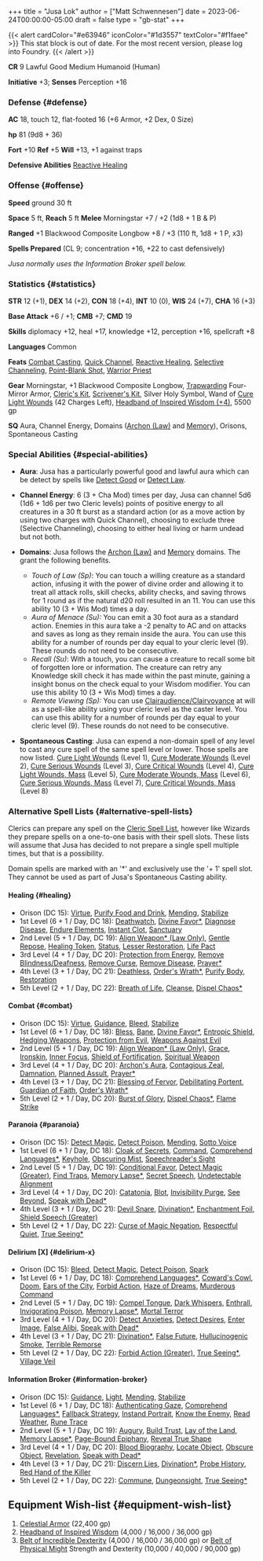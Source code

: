 +++
title = "Jusa Lok"
author = ["Matt Schwennesen"]
date = 2023-06-24T00:00:00-05:00
draft = false
type = "gb-stat"
+++

{{< alert cardColor="#e63946" iconColor="#1d3557" textColor="#f1faee" >}}
This stat block is out of date. For the most recent version, please log into
Foundry.
{{< /alert >}}

**CR** 9 Lawful Good Medium Humanoid (Human)

**Initiative** +3; **Senses** Perception +16


### Defense {#defense}

**AC** 18, touch 12, flat-footed 16 (+6 Armor, +2 Dex, 0 Size)

**hp** 81 (9d8 + 36)

**Fort** +10 **Ref** +5 **Will** +13, +1 against traps

**Defensive Abilities** [Reactive Healing](https://aonprd.com/FeatDisplay.aspx?ItemName=Reactive%20Healing)


### Offense {#offense}

**Speed** ground 30 ft

**Space** 5 ft, **Reach** 5 ft **Melee** Morningstar +7 / +2 (1d8 + 1 B &amp; P)

**Ranged** +1 Blackwood Composite Longbow +8 / +3 (110 ft, 1d8 + 1 P, x3)

**Spells Prepared** (CL 9; concentration +16, +22 to cast defensively)

_Jusa normally uses the Information Broker spell below._


### Statistics {#statistics}

**STR** 12 (+1), **DEX** 14 (+2), **CON** 18 (+4), **INT** 10 (0), **WIS** 24 (+7), **CHA** 16 (+3)

**Base Attack** +6 / +1; **CMB** +7; **CMD** 19

**Skills** diplomacy +12, heal +17, knowledge +12, perception +16, spellcraft +8

**Languages** Common

**Feats** [Combat Casting](https://aonprd.com/FeatDisplay.aspx?ItemName=Combat%20Casting), [Quick Channel](https://aonprd.com/FeatDisplay.aspx?ItemName=Quick%20Channel), [Reactive Healing](https://aonprd.com/FeatDisplay.aspx?ItemName=Reactive%20Healing), [Selective Channeling](https://aonprd.com/FeatDisplay.aspx?ItemName=Selective%20Channeling),
[Point-Blank Shot](https://www.aonprd.com/FeatDisplay.aspx?ItemName=Point-Blank%20Shot), [Warrior Priest](https://aonprd.com/FeatDisplay.aspx?ItemName=Warrior%20Priest)

**Gear** Morningstar, +1 Blackwood Composite Longbow, [Trapwarding](https://aonprd.com/MagicArmorDisplay.aspx?ItemName=Trapwarding) Four-Mirror Armor,
[Cleric's Kit](https://aonprd.com/EquipmentMiscDisplay.aspx?ItemName=Cleric%E2%80%99s%20kit), [Scrivener's Kit](https://aonprd.com/EquipmentMiscDisplay.aspx?ItemName=Scrivener%27s%20kit), Silver Holy Symbol, Wand of [Cure Light Wounds](https://aonprd.com/SpellDisplay.aspx?ItemName=Cure%20Light%20Wounds) (42
Charges Left), [Headband of Inspired Wisdom (+4)](https://aonprd.com/MagicWondrousDisplay.aspx?FinalName=Headband%20of%20Inspired%20Wisdom4), 5500 gp

**SQ** Aura, Channel Energy, Domains ([Archon (Law)](https://aonprd.com/DomainDisplay.aspx?ItemName=Law) and [Memory](https://aonprd.com/DomainDisplay.aspx?ItemName=Knowledge)), Orisons, Spontaneous
Casting


### Special Abilities {#special-abilities}

-   **Aura**: Jusa has a particularly powerful good and lawful aura which can be
    detect by spells like [Detect Good](https://aonprd.com/SpellDisplay.aspx?ItemName=Detect%20Good) or [Detect Law](https://aonprd.com/SpellDisplay.aspx?ItemName=Detect%20Law).
-   **Channel Energy**: 6 (3 + Cha Mod) times per day, Jusa can channel 5d6 (1d6 + 1d6
    per two Cleric levels) points of positive energy to all creatures in a 30 ft
    burst as a standard action (or as a move action by using two charges with
    Quick Channel), choosing to exclude three (Selective Channeling), choosing to
    either heal living or harm undead but not both.
-   **Domains**: Jusa follows the [Archon (Law)](https://aonprd.com/DomainDisplay.aspx?ItemName=Law) and [Memory](https://aonprd.com/DomainDisplay.aspx?ItemName=Knowledge) domains. The grant the
    following benefits.
    -   _Touch of Law (Sp)_: You can touch a willing creature as a standard action,
        infusing it with the power of divine order and allowing it to treat all
        attack rolls, skill checks, ability checks, and saving throws for 1 round as
        if the natural d20 roll resulted in an 11. You can use this ability 10 (3 +
        Wis Mod) times a day.
    -   _Aura of Menace (Su):_ You can emit a 30 foot aura as a standard action.
        Enemies in this aura take a -2 penalty to AC and on attacks and saves as
        long as they remain inside the aura. You can use this ability for a number
        of rounds per day equal to your cleric level (9). These rounds do not need
        to be consecutive.
    -   _Recall (Su)_: With a touch, you can cause a creature to recall some bit of
        forgotten lore or information. The creature can retry any Knowledge skill
        check it has made within the past minute, gaining a insight bonus on the
        check equal to your Wisdom modifier. You can use this ability 10 (3 + Wis
        Mod) times a day.
    -   _Remote Viewing (Sp):_ You can use [Clairaudience/Clairvoyance](https://aonprd.com/SpellDisplay.aspx?ItemName=Clairaudience/Clairvoyance) at will as a
        spell-like ability using your cleric level as the caster level. You can use
        this ability for a number of rounds per day equal to your cleric level (9).
        These rounds do not need to be consecutive.

-   **Spontaneous Casting**: Jusa can expend a non-domain spell of any level to cast
    any cure spell of the same spell level or lower. Those spells are now listed.
    [Cure Light Wounds](https://aonprd.com/SpellDisplay.aspx?ItemName=Cure%20Light%20Wounds) (Level 1), [Cure Moderate Wounds](https://aonprd.com/SpellDisplay.aspx?ItemName=Cure%20Moderate%20Wounds) (Level 2), [Cure Serious
    Wounds](https://aonprd.com/SpellDisplay.aspx?ItemName=Cure%20Serious%20Wounds) (Level 3), [Cure Critical Wounds](https://aonprd.com/SpellDisplay.aspx?ItemName=Cure%20Critical%20Wounds) (Level 4), [Cure Light Wounds, Mass](https://aonprd.com/SpellDisplay.aspx?ItemName=Cure%20Light%20Wounds,%20Mass)
    (Level 5), [Cure Moderate Wounds, Mass](https://aonprd.com/SpellDisplay.aspx?ItemName=Cure%20Moderate%20Wounds,%20Mass) (Level 6), [Cure Serious Wounds, Mass](https://aonprd.com/SpellDisplay.aspx?ItemName=Cure%20Serious%20Wounds,%20Mass)
    (Level 7), [Cure Critical Wounds, Mass](https://aonprd.com/SpellDisplay.aspx?ItemName=Cure%20Critical%20Wounds,%20Mass) (Level 8)


### Alternative Spell Lists {#alternative-spell-lists}

Clerics can prepare any spell on the [Cleric Spell List](https://aonprd.com/Spells.aspx?Class=Cleric), however like Wizards
they prepare spells on a one-to-one basis with their spell slots. These lists
will assume that Jusa has decided to not prepare a single spell multiple times,
but that is a possibility.

Domain spells are marked with an '\*' and exclusively use the '+ 1' spell slot.
They cannot be used as part of Jusa's Spontaneous Casting ability.


#### Healing {#healing}

-   Orison (DC 15): [Virtue](https://aonprd.com/SpellDisplay.aspx?ItemName=Virtue), [Purify Food and Drink](https://aonprd.com/SpellDisplay.aspx?ItemName=Purify%20Food%20and%20Drink), [Mending](https://aonprd.com/SpellDisplay.aspx?ItemName=Mending), [Stabilize](https://aonprd.com/SpellDisplay.aspx?ItemName=Stabilize)
-   1st Level (6 + 1 / Day, DC 18): [Deathwatch](https://aonprd.com/SpellDisplay.aspx?ItemName=Deathwatch), [Divine Favor\*](https://aonprd.com/SpellDisplay.aspx?ItemName=Divine%20Favor), [Diagnose Disease](https://aonprd.com/SpellDisplay.aspx?ItemName=Diagnose%20Disease),
    [Endure Elements](https://aonprd.com/SpellDisplay.aspx?ItemName=Endure%20Elements), [Instant Clot](https://aonprd.com/SpellDisplay.aspx?ItemName=Instant%20Clot), [Sanctuary](https://aonprd.com/SpellDisplay.aspx?ItemName=Sanctuary)
-   2nd Level (5 + 1 / Day, DC 19): [Align Weapon\* (Law Only)](https://aonprd.com/SpellDisplay.aspx?ItemName=Align%20Weapon), [Gentle Repose](https://aonprd.com/SpellDisplay.aspx?ItemName=Gentle%20Repose),
    [Healing Token](https://aonprd.com/SpellDisplay.aspx?ItemName=Healing%20Token), [Status](https://aonprd.com/SpellDisplay.aspx?ItemName=Status), [Lesser Restoration](https://aonprd.com/SpellDisplay.aspx?ItemName=Restoration,%20Lesser), [Life Pact](https://aonprd.com/SpellDisplay.aspx?ItemName=Life%20Pact)
-   3rd Level (4 + 1 / Day, DC 20): [Protection from Energy](https://aonprd.com/SpellDisplay.aspx?ItemName=Protection%20from%20Energy), [Remove
    Blindness/Deafness](https://aonprd.com/SpellDisplay.aspx?ItemName=Remove%20Blindness/Deafness), [Remove Curse](https://aonprd.com/SpellDisplay.aspx?ItemName=Remove%20Curse), [Remove Disease](https://aonprd.com/SpellDisplay.aspx?ItemName=Remove%20Disease), [Prayer\*](https://aonprd.com/SpellDisplay.aspx?ItemName=Prayer)
-   4th Level (3 + 1 / Day, DC 21): [Deathless](https://aonprd.com/SpellDisplay.aspx?ItemName=Deathless), [Order's Wrath\*](https://www.aonprd.com/SpellDisplay.aspx?ItemName=Order%27s%20Wrath), [Purify Body](https://aonprd.com/SpellDisplay.aspx?ItemName=Purify%20Body), [Restoration](https://www.aonprd.com/SpellDisplay.aspx?ItemName=Restoration)
-   5th Level (2 + 1 / Day, DC 22): [Breath of Life](https://aonprd.com/SpellDisplay.aspx?ItemName=Breath%20of%20Life), [Cleanse](https://aonprd.com/SpellDisplay.aspx?ItemName=Cleanse), [Dispel Chaos\*](https://aonprd.com/SpellDisplay.aspx?ItemName=Dispel%20Chaos)


#### Combat {#combat}

-   Orison (DC 15): [Virtue](https://aonprd.com/SpellDisplay.aspx?ItemName=Virtue), [Guidance](https://aonprd.com/SpellDisplay.aspx?ItemName=Guidance), [Bleed](https://aonprd.com/SpellDisplay.aspx?ItemName=Bleed), [Stabilize](https://aonprd.com/SpellDisplay.aspx?ItemName=Stabilize)
-   1st Level (6 + 1 / Day, DC 18): [Bless](https://aonprd.com/SpellDisplay.aspx?ItemName=Bless), [Bane](https://aonprd.com/SpellDisplay.aspx?ItemName=Bane), [Divine Favor\*](https://aonprd.com/SpellDisplay.aspx?ItemName=Divine%20Favor), [Entropic Shield](https://aonprd.com/SpellDisplay.aspx?ItemName=Entropic%20Shield),
    [Hedging Weapons](https://aonprd.com/SpellDisplay.aspx?ItemName=Hedging%20Weapons), [Protection from Evil](https://aonprd.com/SpellDisplay.aspx?ItemName=Protection%20from%20Evil), [Weapons Against Evil](https://aonprd.com/SpellDisplay.aspx?ItemName=Weapons%20Against%20Evil)
-   2nd Level (5 + 1 / Day, DC 19): [Align Weapon\* (Law Only)](https://aonprd.com/SpellDisplay.aspx?ItemName=Align%20Weapon), [Grace](https://aonprd.com/SpellDisplay.aspx?ItemName=Grace), [Ironskin](https://aonprd.com/SpellDisplay.aspx?ItemName=Ironskin),
    [Inner Focus](https://aonprd.com/SpellDisplay.aspx?ItemName=Inner%20Focus), [Shield of Fortification](https://aonprd.com/SpellDisplay.aspx?ItemName=Shield%20of%20Fortification), [Spiritual Weapon](https://aonprd.com/SpellDisplay.aspx?ItemName=Spiritual%20Weapon)
-   3rd Level (4 + 1 / Day, DC 20): [Archon's Aura](https://aonprd.com/SpellDisplay.aspx?ItemName=Archon%27s%20Aura), [Contagious Zeal](https://aonprd.com/SpellDisplay.aspx?ItemName=Contagious%20Zeal), [Damnation](https://aonprd.com/SpellDisplay.aspx?ItemName=Damnation),
    [Planned Assult](https://aonprd.com/SpellDisplay.aspx?ItemName=Planned%20Assault), [Prayer\*](https://aonprd.com/SpellDisplay.aspx?ItemName=Prayer)
-   4th Level (3 + 1 / Day, DC 21): [Blessing of Fervor](https://aonprd.com/SpellDisplay.aspx?ItemName=Blessing%20of%20Fervor), [Debilitating Portent](https://www.aonprd.com/SpellDisplay.aspx?ItemName=Debilitating%20Portent),
    [Guardian of Faith](https://aonprd.com/SpellDisplay.aspx?ItemName=Guardian%20of%20Faith), [Order's Wrath\*](https://www.aonprd.com/SpellDisplay.aspx?ItemName=Order%27s%20Wrath)
-   5th Level (2 + 1 / Day, DC 20): [Burst of Glory](https://aonprd.com/SpellDisplay.aspx?ItemName=Burst%20of%20Glory), [Dispel Chaos\*](https://aonprd.com/SpellDisplay.aspx?ItemName=Dispel%20Chaos), [Flame Strike](https://aonprd.com/SpellDisplay.aspx?ItemName=Flame%20Strike)


#### Paranoia {#paranoia}

-   Orison (DC 15): [Detect Magic](https://www.aonprd.com/SpellDisplay.aspx?ItemName=Detect%20Magic), [Detect Poison](https://www.aonprd.com/SpellDisplay.aspx?ItemName=Detect%20Poison), [Mending](https://www.aonprd.com/SpellDisplay.aspx?ItemName=Mending), [Sotto Voice](https://www.aonprd.com/SpellDisplay.aspx?ItemName=Sotto%20Voce)
-   1st Level (6 + 1 / Day, DC 18): [Cloak of Secrets](https://www.aonprd.com/SpellDisplay.aspx?ItemName=Cloak%20of%20Secrets), [Command](https://aonprd.com/SpellDisplay.aspx?ItemName=Command), [Comprehend Languages\*](https://aonprd.com/SpellDisplay.aspx?ItemName=Comprehend%20Languages),
    [Keyhole](https://aonprd.com/SpellDisplay.aspx?ItemName=Keyhole), [Obscuring Mist](https://www.aonprd.com/SpellDisplay.aspx?ItemName=Obscuring%20Mist), [Speechreader's Sight](https://www.aonprd.com/SpellDisplay.aspx?ItemName=Speechreader%27s%20Sight)
-   2nd Level (5 + 1 / Day, DC 19): [Conditional Favor](https://aonprd.com/SpellDisplay.aspx?ItemName=Conditional%20Favor), [Detect Magic (Greater)](https://www.aonprd.com/SpellDisplay.aspx?ItemName=Detect%20Magic,%20Greater),
    [Find Traps](https://www.aonprd.com/SpellDisplay.aspx?ItemName=Find%20Traps), [Memory Lapse\*](https://aonprd.com/SpellDisplay.aspx?ItemName=Memory%20Lapse), [Secret Speech](https://www.aonprd.com/SpellDisplay.aspx?ItemName=Secret%20Speech), [Undetectable Alignment](https://aonprd.com/SpellDisplay.aspx?ItemName=Undetectable%20Alignment)
-   3rd Level (4 + 1 / Day, DC 20): [Catatonia](https://aonprd.com/SpellDisplay.aspx?ItemName=Catatonia), [Blot](https://www.aonprd.com/SpellDisplay.aspx?ItemName=Blot), [Invisibility Purge](https://www.aonprd.com/SpellDisplay.aspx?ItemName=Invisibility%20Purge), [See
    Beyond](https://aonprd.com/SpellDisplay.aspx?ItemName=See%20Beyond), [Speak with Dead\*](https://aonprd.com/SpellDisplay.aspx?ItemName=Speak%20with%20Dead)
-   4th Level (3 + 1 / Day, DC 21): [Devil Snare](https://aonprd.com/SpellDisplay.aspx?ItemName=Devil%20Snare), [Divination\*](https://www.aonprd.com/SpellDisplay.aspx?ItemName=Divination), [Enchantment Foil](https://aonprd.com/SpellDisplay.aspx?ItemName=Enchantment%20Foil),
    [Shield Speech (Greater)](https://aonprd.com/SpellDisplay.aspx?ItemName=Shield%20Speech,%20Greater)
-   5th Level (2 + 1 / Day, DC 22): [Curse of Magic Negation](https://aonprd.com/SpellDisplay.aspx?ItemName=Curse%20of%20Magic%20Negation), [Respectful Quiet](https://aonprd.com/SpellDisplay.aspx?ItemName=Respectful%20Quiet),
    [True Seeing\*](https://aonprd.com/SpellDisplay.aspx?ItemName=True%20Seeing)


#### Delirium [X] {#delirium-x}

-   Orison (DC 15): [Bleed](https://www.aonprd.com/SpellDisplay.aspx?ItemName=Bleed), [Detect Magic](https://www.aonprd.com/SpellDisplay.aspx?ItemName=Detect%20Magic), [Detect Poison](https://www.aonprd.com/SpellDisplay.aspx?ItemName=Detect%20Poison), [Spark](https://www.aonprd.com/SpellDisplay.aspx?ItemName=Spark)
-   1st Level (6 + 1 / Day, DC 18): [Comprehend Languages\*](https://aonprd.com/SpellDisplay.aspx?ItemName=Comprehend%20Languages), [Coward's Cowl](https://aonprd.com/SpellDisplay.aspx?ItemName=Coward%27s%20Cowl), [Doom](https://aonprd.com/SpellDisplay.aspx?ItemName=Doom),
    [Ears of the City](https://www.aonprd.com/SpellDisplay.aspx?ItemName=Ears%20of%20the%20City), [Forbid Action](https://www.aonprd.com/SpellDisplay.aspx?ItemName=Forbid%20Action), [Haze of Dreams](https://aonprd.com/SpellDisplay.aspx?ItemName=Haze%20of%20Dreams), [Murderous Command](https://www.aonprd.com/SpellDisplay.aspx?ItemName=Murderous%20Command)
-   2nd Level (5 + 1 / Day, DC 19): [Compel Tongue](https://www.aonprd.com/SpellDisplay.aspx?ItemName=Compel%20Tongue), [Dark Whispers](https://www.aonprd.com/SpellDisplay.aspx?ItemName=Dark%20Whispers), [Enthrall](https://www.aonprd.com/SpellDisplay.aspx?ItemName=Enthrall),
    [Invigorating Poison](https://aonprd.com/SpellDisplay.aspx?ItemName=Invigorating%20Poison), [Memory Lapse\*](https://aonprd.com/SpellDisplay.aspx?ItemName=Memory%20Lapse), [Mortal Terror](https://aonprd.com/SpellDisplay.aspx?ItemName=Mortal%20Terror)
-   3rd Level (4 + 1 / Day, DC 20): [Detect Anxieties](https://www.aonprd.com/SpellDisplay.aspx?ItemName=Detect%20Anxieties), [Detect Desires](https://www.aonprd.com/SpellDisplay.aspx?ItemName=Detect%20Desires), [Enter Image](https://aonprd.com/SpellDisplay.aspx?ItemName=Enter%20Image),
    [False Alibi](https://aonprd.com/SpellDisplay.aspx?ItemName=False%20Alibi), [Speak with Dead\*](https://aonprd.com/SpellDisplay.aspx?ItemName=Speak%20with%20Dead)
-   4th Level (3 + 1 / Day, DC 21): [Divination\*](https://www.aonprd.com/SpellDisplay.aspx?ItemName=Divination), [False Future](https://aonprd.com/SpellDisplay.aspx?ItemName=False%20Future), [Hullucinogenic
    Smoke](https://www.aonprd.com/SpellDisplay.aspx?ItemName=Hallucinogenic%20Smoke), [Terrible Remorse](https://aonprd.com/SpellDisplay.aspx?ItemName=Terrible%20Remorse)
-   5th Level (2 + 1 / Day, DC 22): [Forbid Action (Greater)](https://aonprd.com/SpellDisplay.aspx?ItemName=Forbid%20Action,%20Greater), [True Seeing\*](https://aonprd.com/SpellDisplay.aspx?ItemName=True%20Seeing), [Village
    Veil](https://aonprd.com/SpellDisplay.aspx?ItemName=Village%20Veil)


#### Information Broker {#information-broker}

-   Orison (DC 15): [Guidance](https://aonprd.com/SpellDisplay.aspx?ItemName=Guidance), [Light](https://aonprd.com/SpellDisplay.aspx?ItemName=Light), [Mending](https://aonprd.com/SpellDisplay.aspx?ItemName=Mending), [Stabilize](https://aonprd.com/SpellDisplay.aspx?ItemName=Stabilize)
-   1st Level (6 + 1 / Day, DC 18): [Authenticating Gaze](https://aonprd.com/SpellDisplay.aspx?ItemName=Authenticating%20Gaze), [Comprehend Languages\*](https://aonprd.com/SpellDisplay.aspx?ItemName=Comprehend%20Languages), [Fallback Strategy](https://www.aonprd.com/SpellDisplay.aspx?ItemName=Fallback%20Strategy), [Instand Portrait](https://aonprd.com/SpellDisplay.aspx?ItemName=Instant%20Portrait), [Know the Enemy](https://www.aonprd.com/SpellDisplay.aspx?ItemName=Know%20the%20Enemy), [Read Weather](https://aonprd.com/SpellDisplay.aspx?ItemName=Read%20Weather), [Rune Trace](https://aonprd.com/SpellDisplay.aspx?ItemName=Rune%20Trace)
-   2nd Level (5 + 1 / Day, DC 19): [Augury](https://aonprd.com/SpellDisplay.aspx?ItemName=Augury), [Build Trust](https://aonprd.com/SpellDisplay.aspx?ItemName=Build%20Trust), [Lay of the Land](https://aonprd.com/SpellDisplay.aspx?ItemName=Lay%20of%20the%20Land), [Memory
    Lapse\*](https://aonprd.com/SpellDisplay.aspx?ItemName=Memory%20Lapse), [Page-Bound Epiphany](https://aonprd.com/SpellDisplay.aspx?ItemName=Page-Bound%20Epiphany), [Reveal True Shape](https://aonprd.com/SpellDisplay.aspx?ItemName=Reveal%20True%20Shape)
-   3rd Level (4 + 1 / Day, DC 20): [Blood Biography](https://aonprd.com/SpellDisplay.aspx?ItemName=Blood%20Biography), [Locate Object](https://aonprd.com/SpellDisplay.aspx?ItemName=Locate%20Object), [Obscure
    Object](https://aonprd.com/SpellDisplay.aspx?ItemName=Obscure%20Object), [Revelation](https://aonprd.com/SpellDisplay.aspx?ItemName=Revelation), [Speak with Dead\*](https://aonprd.com/SpellDisplay.aspx?ItemName=Speak%20with%20Dead)
-   4th Level (3 + 1 / Day, DC 21): [Discern Lies](https://www.aonprd.com/SpellDisplay.aspx?ItemName=Discern%20Lies), [Divination\*](https://www.aonprd.com/SpellDisplay.aspx?ItemName=Divination), [Probe History](https://aonprd.com/SpellDisplay.aspx?ItemName=Probe%20History),
    [Red Hand of the Killer](https://aonprd.com/SpellDisplay.aspx?ItemName=Red%20Hand%20of%20the%20Killer)
-   5th Level (2 + 1 / Day, DC 22): [Commune](https://aonprd.com/SpellDisplay.aspx?ItemName=Commune), [Dungeonsight](https://aonprd.com/SpellDisplay.aspx?ItemName=Dungeonsight), [True Seeing\*](https://aonprd.com/SpellDisplay.aspx?ItemName=True%20Seeing)


## Equipment Wish-list {#equipment-wish-list}

1.  [Celestial Armor](https://www.aonprd.com/MagicArmorDisplay.aspx?ItemName=Celestial+Armor) (22,400 gp)
2.  [Headband of Inspired Wisdom](https://www.aonprd.com/MagicWondrousDisplay.aspx?FinalName=Headband%20of%20Inspired%20Wisdom2) (4,000 / 16,000 / 36,000 gp)
3.  [Belt of Incredible Dexterity](https://www.aonprd.com/MagicWondrousDisplay.aspx?FinalName=Belt%20of%20Incredible%20Dexterity2) (4,000 / 16,000 / 36,000 gp) or [Belt of Physical
    Might](https://www.aonprd.com/MagicWondrousDisplay.aspx?FinalName=Belt%20of%20Physical%20Might2) Strength and Dexterity (10,000 / 40,000 / 90,000 gp)
